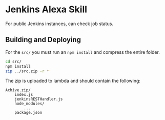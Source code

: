 # Jenkins Alexa Skill

For public Jenkins instances, can check job status.

## Building and Deploying

For the `src/` you must run an `npm install` and compress the entire folder.

```bash
cd src/
npm install
zip ../src.zip -r *
```

The zip is uploaded to lambda and should contain the following:

```
Achive.zip/
    index.js
    jenkinsRESTHandler.js
    node_modules/
        ...
    package.json
```
